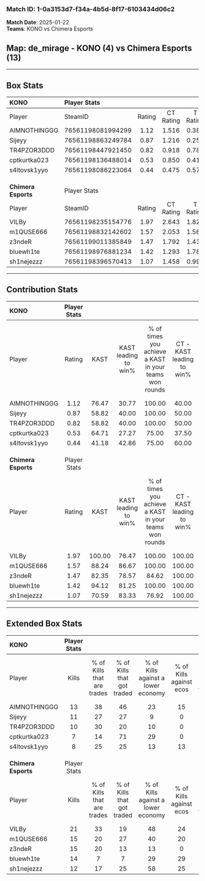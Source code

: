 ### Match ID: 1-0a3153d7-f34a-4b5d-8f17-6103434d06c2  
**Match Date**: 2025-01-22  
**Teams**: KONO vs Chimera Esports  

## **Map**: de_mirage - KONO (4) vs Chimera Esports (13)  
---  

## Box Stats  

| **KONO**            | Player Stats      |        |           |          |        |       |       |         |        |      |     |
| :- | :- | :-: | :-: | :-: | :-: | :-: | :-: | :-: | :-: | :-: | :-: |
| Player              | SteamID           | Rating | CT Rating | T Rating |  KAST  |  ADR  | Kills | Assists | Deaths | K/D  | HS% |
| AIMNOTHINGGG        | 76561198081994299 |  1.12  |   1.516   |  0.384   | 76.47  | 87.6  |  13   |    5    |   15   | 0.87 | 76  |
| Sijeyy              | 76561198863249784 |  0.87  |   1.216   |  0.256   | 58.82  | 75.7  |  11   |    3    |   14   | 0.79 | 36  |
| TR4PZOR3DDD         | 76561198447921450 |  0.82  |   0.918   |  0.787   | 58.82  | 87.8  |  10   |    1    |   15   | 0.67 | 60  |
| cptkurtka023        | 76561198136488014 |  0.53  |   0.850   |  0.417   | 64.71  | 51.6  |   7   |    2    |   17   | 0.41 | 57  |
| s4ltovsk1yyo        | 76561198086223064 |  0.44  |   0.475   |  0.577   | 41.18  | 54.6  |   8   |    0    |   16   | 0.50 | 37  |
|                     |                   |        |           |          |        |       |       |         |        |      |     |
|                     |                   |        |           |          |        |       |       |         |        |      |     |
|                     |                   |        |           |          |        |       |       |         |        |      |     |
| **Chimera Esports** | Player Stats      |        |           |          |        |       |       |         |        |      |     |
| Player              | SteamID           | Rating | CT Rating | T Rating |  KAST  |  ADR  | Kills | Assists | Deaths | K/D  | HS% |
| VILBy               | 76561198235154776 |  1.97  |   2.643   |  1.828   | 100.00 | 121.0 |  21   |    7    |   10   | 2.10 | 57  |
| m1QUSE666           | 76561198832142602 |  1.57  |   2.053   |  1.563   | 88.24  | 112.3 |  15   |    9    |   10   | 1.50 | 40  |
| z3ndeR              | 76561199011385849 |  1.47  |   1.792   |  1.432   | 82.35  | 92.8  |  15   |    5    |   9    | 1.67 | 26  |
| bluewh1te           | 76561198976881234 |  1.42  |   1.293   |  1.788   | 94.12  | 74.7  |  14   |    1    |   9    | 1.56 | 57  |
| sh1nejezzz          | 76561198396570413 |  1.07  |   1.458   |  0.993   | 70.59  | 61.1  |  12   |    5    |   11   | 1.09 | 66  |
---  

## Contribution Stats  

| **KONO**            | Player Stats |        |                      |                                                        |                           |                                                             |                          |                                                            |
| :- | :-: | :-: | :-: | :-: | :-: | :-: | :-: | :-: |
| Player              |    Rating    |  KAST  | KAST leading to win% | % of times you achieve a KAST in your teams won rounds | CT - KAST leading to win% | CT - % of times you achieve a KAST in your teams won rounds | T - KAST leading to win% | T - % of times you achieve a KAST in your teams won rounds |
| AIMNOTHINGGG        |     1.12     | 76.47  |        30.77         |                         100.00                         |           40.00           |                           100.00                            |           0.00           |                            0.00                            |
| Sijeyy              |     0.87     | 58.82  |        40.00         |                         100.00                         |           50.00           |                           100.00                            |           0.00           |                            0.00                            |
| TR4PZOR3DDD         |     0.82     | 58.82  |        40.00         |                         100.00                         |           50.00           |                           100.00                            |           0.00           |                            0.00                            |
| cptkurtka023        |     0.53     | 64.71  |        27.27         |                         75.00                          |           37.50           |                            75.00                            |           0.00           |                            0.00                            |
| s4ltovsk1yyo        |     0.44     | 41.18  |        42.86         |                         75.00                          |           60.00           |                            75.00                            |           0.00           |                            0.00                            |
|                     |              |        |                      |                                                        |                           |                                                             |                          |                                                            |
|                     |              |        |                      |                                                        |                           |                                                             |                          |                                                            |
|                     |              |        |                      |                                                        |                           |                                                             |                          |                                                            |
| **Chimera Esports** | Player Stats |        |                      |                                                        |                           |                                                             |                          |                                                            |
| Player              |    Rating    |  KAST  | KAST leading to win% | % of times you achieve a KAST in your teams won rounds | CT - KAST leading to win% | CT - % of times you achieve a KAST in your teams won rounds | T - KAST leading to win% | T - % of times you achieve a KAST in your teams won rounds |
| VILBy               |     1.97     | 100.00 |        76.47         |                         100.00                         |          100.00           |                           100.00                            |          66.67           |                           100.00                           |
| m1QUSE666           |     1.57     | 88.24  |        86.67         |                         100.00                         |          100.00           |                           100.00                            |          80.00           |                           100.00                           |
| z3ndeR              |     1.47     | 82.35  |        78.57         |                         84.62                          |          100.00           |                            80.00                            |          70.00           |                           87.50                            |
| bluewh1te           |     1.42     | 94.12  |        81.25         |                         100.00                         |          100.00           |                           100.00                            |          72.73           |                           100.00                           |
| sh1nejezzz          |     1.07     | 70.59  |        83.33         |                         76.92                          |          100.00           |                           100.00                            |          71.43           |                           62.50                            |
---  

## Extended Box Stats  

| **KONO**            | Player Stats |                            |                            |                                    |                         |                              |                                 |        |                             |                                     |                          |                               |                            |
| :- | :-: | :-: | :-: | :-: | :-: | :-: | :-: | :-: | :-: | :-: | :-: | :-: | :-: |
| Player              |    Kills     | % of Kills that are trades | % of Kills that got traded | % of Kills against a lower economy | % of Kills against ecos | % of Kills that are flawless | % of Kills that are close duels | Deaths | % of Deaths that get traded | % of Deaths against a lower economy | % of Deaths against ecos | % of Deaths that are flawless | % of Deaths that are close |
| AIMNOTHINGGG        |      13      |             38             |             46             |                 23                 |           15            |              62              |                0                |   15   |             13              |                 20                  |            7             |              60               |             20             |
| Sijeyy              |      11      |             27             |             27             |                 9                  |            0            |              64              |               18                |   14   |             14              |                 21                  |            7             |              86               |             0              |
| TR4PZOR3DDD         |      10      |             30             |             20             |                 10                 |            0            |              70              |               10                |   15   |             13              |                 20                  |            7             |              47               |             20             |
| cptkurtka023        |      7       |             14             |             71             |                 29                 |            0            |              57              |                0                |   17   |             35              |                 18                  |            6             |              76               |             0              |
| s4ltovsk1yyo        |      8       |             25             |             25             |                 13                 |           13            |              88              |                0                |   16   |             13              |                 19                  |            6             |              81               |             0              |
|                     |              |                            |                            |                                    |                         |                              |                                 |        |                             |                                     |                          |                               |                            |
|                     |              |                            |                            |                                    |                         |                              |                                 |        |                             |                                     |                          |                               |                            |
|                     |              |                            |                            |                                    |                         |                              |                                 |        |                             |                                     |                          |                               |                            |
| **Chimera Esports** | Player Stats |                            |                            |                                    |                         |                              |                                 |        |                             |                                     |                          |                               |                            |
| Player              |    Kills     | % of Kills that are trades | % of Kills that got traded | % of Kills against a lower economy | % of Kills against ecos | % of Kills that are flawless | % of Kills that are close duels | Deaths | % of Deaths that get traded | % of Deaths against a lower economy | % of Deaths against ecos | % of Deaths that are flawless | % of Deaths that are close |
| VILBy               |      21      |             33             |             19             |                 48                 |           24            |              62              |               10                |   10   |             30              |                 20                  |            10            |              70               |             0              |
| m1QUSE666           |      15      |             20             |             27             |                 40                 |           20            |              73              |                7                |   10   |             40              |                 30                  |            0             |              60               |             20             |
| z3ndeR              |      15      |             20             |             13             |                 13                 |            0            |              60              |                7                |   9    |             22              |                 44                  |            22            |              100              |             0              |
| bluewh1te           |      14      |             7              |             7              |                 29                 |           29            |              86              |                7                |   9    |             78              |                 22                  |            0             |              67               |             11             |
| sh1nejezzz          |      12      |             17             |             25             |                 58                 |           25            |              75              |                8                |   11   |             18              |                 18                  |            9             |              45               |             0              |
